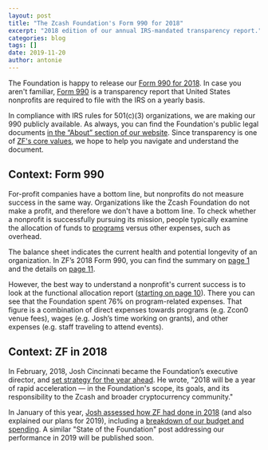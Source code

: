 ```yaml
---
layout: post
title: "The Zcash Foundation's Form 990 for 2018"
excerpt: "2018 edition of our annual IRS-mandated transparency report."
categories: blog
tags: []
date: 2019-11-20
author: antonie
---
```


The Foundation is happy to release our [Form 990 for 2018](https://www.zfnd.org/about/incorporation-docs/Zcash%20Foundation%202018%20Form%20990.pdf). In case you aren't familiar, [Form 990](https://www.irs.gov/forms-pubs/about-form-990) is a transparency report that United States nonprofits are required to file with the IRS on a yearly basis.

In compliance with IRS rules for 501(c)(3) organizations, we are making our 990 publicly available. As always, you can find the Foundation's public legal documents [in the “About” section of our website](https://www.zfnd.org/about/#legal). Since transparency is one of [ZF's core values](https://www.zfnd.org/about/#values), we hope to help you navigate and understand the document.

## Context: Form 990

For-profit companies have a bottom line, but nonprofits do not measure success in the same way. Organizations like the Zcash Foundation do not make a profit, and therefore we don't have a bottom line. To check whether a nonprofit is successfully pursuing its mission, people typically examine the allocation of funds to [programs](http://literacy.kent.edu/Oasis/grants/overviewprogplan.html#what) versus other expenses, such as overhead.

The balance sheet indicates the current health and potential longevity of an organization. In ZF’s 2018 Form 990, you can find the summary on [page 1](https://www.zfnd.org/about/irs-docs/Zcash%20Foundation%202018%20Form%20990.pdf#page=1) and the details on [page 11](https://www.zfnd.org/about/irs-docs/Zcash%20Foundation%202018%20Form%20990.pdf#page=11).

However, the best way to understand a nonprofit's current success is to look at the functional allocation report ([starting on page 10](https://www.zfnd.org/about/irs-docs/Zcash%20Foundation%202018%20Form%20990.pdf#page=11)). There you can see that the Foundation spent 76% on program-related expenses. That figure is a combination of direct expenses towards programs (e.g. Zcon0 venue fees), wages (e.g. Josh’s time working on grants), and other expenses (e.g. staff traveling to attend events).

## Context: ZF in 2018

In February, 2018, Josh Cincinnati became the Foundation’s executive director, and [set strategy for the year ahead](https://www.zfnd.org/blog/exec-director-and-roadmap/). He wrote, "2018 will be a year of rapid acceleration — in the Foundation's scope, its goals, and its responsibility to the Zcash and broader cryptocurrency community."

In January of this year, [Josh assessed how ZF had done in 2018](https://www.zfnd.org/blog/foundation-in-2019/) (and also explained our plans for 2019), including a [breakdown of our budget and spending](https://www.zfnd.org/blog/foundation-in-2019/#finances). A similar "State of the Foundation" post addressing our performance in 2019 will be published soon.
